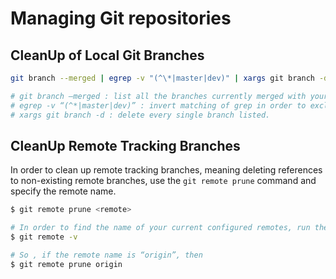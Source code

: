 # Managing Git repositories

## CleanUp of Local Git Branches

```sh
git branch --merged | egrep -v "(^\*|master|dev)" | xargs git branch -d

# git branch –merged : list all the branches currently merged with your current checked out branch;
# egrep -v “(^*|master|dev)” : invert matching of grep in order to exclude any branches that may be called “master” or “dev”
# xargs git branch -d : delete every single branch listed.
```

## CleanUp Remote Tracking Branches
In order to clean up remote tracking branches, meaning deleting references to non-existing remote branches, use the `git remote prune` command and specify the remote name.

```sh
$ git remote prune <remote>

# In order to find the name of your current configured remotes, run the “git remote” command with the “-v” option.
$ git remote -v

# So , if the remote name is “origin”, then
$ git remote prune origin
```

